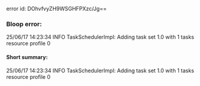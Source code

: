 error id: DOhvfvyZH9WSGHFPXzc/Jg==
### Bloop error:

25/06/17 14:23:34 INFO TaskSchedulerImpl: Adding task set 1.0 with 1 tasks resource profile 0
#### Short summary: 

25/06/17 14:23:34 INFO TaskSchedulerImpl: Adding task set 1.0 with 1 tasks resource profile 0